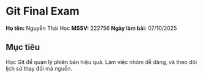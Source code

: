 # Git Final Exam

**Họ tên:** Nguyễn Thái Học 
**MSSV:** 222756 
**Ngày làm bài:** 07/10/2025

## Mục tiêu
Học Git để quản lý phiên bản hiệu quả.
Làm việc nhóm dễ dàng, và theo dõi lịch sử thay đổi mã nguồn.
